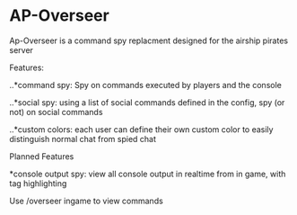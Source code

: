 # AP-Overseer

Ap-Overseer is a command spy replacment designed for the airship pirates server

Features:

..*command spy: Spy on commands executed by players and the console

..*social spy: using a list of social commands defined in the config, spy (or not) on social commands

..*custom colors: each user can define their own custom color to easily distinguish normal chat from spied chat

Planned Features

*console output spy: view all console output in realtime from in game, with tag highlighting

Use /overseer ingame to view commands
